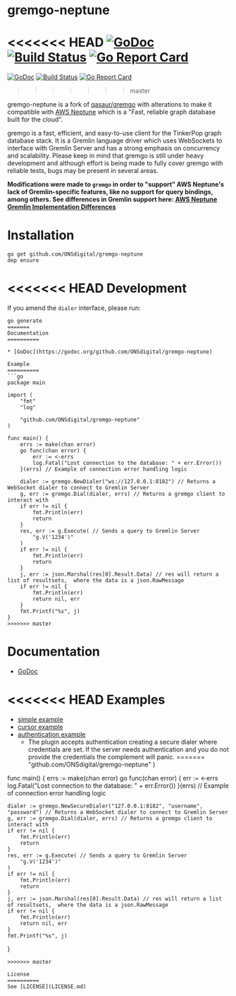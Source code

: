 # gremgo-neptune

<<<<<<< HEAD
[![GoDoc](http://img.shields.io/badge/godoc-reference-blue.svg)](http://godoc.org/github.com/ONSdigital/gremgo-neptune)
[![Build Status](https://travis-ci.org/ONSdigital/gremgo-neptune.svg?branch=master)](https://travis-ci.org/ONSdigital/gremgo-neptune)
[![Go Report Card](https://goreportcard.com/badge/github.com/ONSdigital/gremgo-neptune)](https://goreportcard.com/report/github.com/ONSdigital/gremgo-neptune)
=======
[![GoDoc](http://img.shields.io/badge/godoc-reference-blue.svg)](http://godoc.org/github.com/ONSdigital/gremgo-neptune) [![Build Status](https://travis-ci.org/ONSdigital/gremgo-neptune.svg?branch=master)](https://travis-ci.org/ONSdigital/gremgo-neptune) [![Go Report Card](https://goreportcard.com/badge/github.com/ONSdigital/gremgo-neptune)](https://goreportcard.com/report/github.com/ONSdigital/gremgo-neptune)
>>>>>>> master

gremgo-neptune is a fork of [qasaur/gremgo](https://github.com/qasaur/gremgo) with alterations to make it compatible with [AWS Neptune](https://aws.amazon.com/neptune/) which is a "Fast, reliable graph database built for the cloud".

gremgo is a fast, efficient, and easy-to-use client for the TinkerPop graph database stack. It is a Gremlin language driver which uses WebSockets to interface with Gremlin Server and has a strong emphasis on concurrency and scalability. Please keep in mind that gremgo is still under heavy development and although effort is being made to fully cover gremgo with reliable tests, bugs may be present in several areas.

**Modifications were made to `gremgo` in order to "support" AWS Neptune's lack of Gremlin-specific features, like no support for query bindings, among others. See differences in Gremlin support here: [AWS Neptune Gremlin Implementation Differences](https://docs.aws.amazon.com/neptune/latest/userguide/access-graph-gremlin-differences.html)**

Installation
==========
```
go get github.com/ONSdigital/gremgo-neptune
dep ensure
```

<<<<<<< HEAD
Development
====

If you amend the `dialer` interface, please run:
```
go generate
=======
Documentation
==========

* [GoDoc](https://godoc.org/github.com/ONSdigital/gremgo-neptune)

Example
==========
```go
package main

import (
    "fmt"
    "log"

    "github.com/ONSdigital/gremgo-neptune"
)

func main() {
    errs := make(chan error)
    go func(chan error) {
        err := <-errs
        log.Fatal("Lost connection to the database: " + err.Error())
    }(errs) // Example of connection error handling logic

    dialer := gremgo.NewDialer("ws://127.0.0.1:8182") // Returns a WebSocket dialer to connect to Gremlin Server
    g, err := gremgo.Dial(dialer, errs) // Returns a gremgo client to interact with
    if err != nil {
        fmt.Println(err)
        return
    }
    res, err := g.Execute( // Sends a query to Gremlin Server
        "g.V('1234')"
    )
    if err != nil {
        fmt.Println(err)
        return
    }
    j, err := json.Marshal(res[0].Result.Data) // res will return a list of resultsets,  where the data is a json.RawMessage
    if err != nil {
        fmt.Println(err)
        return nil, err
    }
    fmt.Printf("%s", j)
}
>>>>>>> master
```

Documentation
==========

* [GoDoc](https://godoc.org/github.com/ONSdigital/gremgo-neptune)

<<<<<<< HEAD
Examples
==========

- [simple example](examples/simple/main.go)
- [cursor example](examples/cursor/main.go)
- [authentication example](examples/authentication/main.go)
  - The plugin accepts authentication creating a secure dialer where credentials are set.
    If the server needs authentication and you do not provide the credentials the complement will panic.
=======
    "github.com/ONSdigital/gremgo-neptune"
)

func main() {
    errs := make(chan error)
    go func(chan error) {
        err := <-errs
        log.Fatal("Lost connection to the database: " + err.Error())
    }(errs) // Example of connection error handling logic

    dialer := gremgo.NewSecureDialer("127.0.0.1:8182", "username", "password") // Returns a WebSocket dialer to connect to Gremlin Server
    g, err := gremgo.Dial(dialer, errs) // Returns a gremgo client to interact with
    if err != nil {
        fmt.Println(err)
        return
    }
    res, err := g.Execute( // Sends a query to Gremlin Server
        "g.V('1234')"
    )
    if err != nil {
        fmt.Println(err)
        return
    }
    j, err := json.Marshal(res[0].Result.Data) // res will return a list of resultsets,  where the data is a json.RawMessage
    if err != nil {
        fmt.Println(err)
        return nil, err
    }
    fmt.Printf("%s", j)
}
```
>>>>>>> master

License
==========
See [LICENSE](LICENSE.md)
